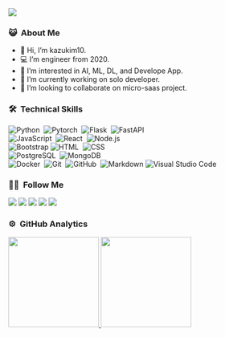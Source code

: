 <img src="https://profile-counter.glitch.me/kazukim10/count.svg">

### 😺 &nbsp;About Me

- 👋 Hi, I’m kazukim10.
- 💻 I’m engineer from 2020.
- 👀 I’m interested in AI, ML, DL, and Develope App.
- 🌱 I’m currently working on solo developer.
- 💞️ I’m looking to collaborate on micro-saas project.

### 🛠 &nbsp;Technical Skills

![Python](https://img.shields.io/badge/-Python-05122A?style=flat&logo=python)&nbsp;
![Pytorch](https://img.shields.io/badge/-Pytorch-05122A?style=flat&logo=pytorch)&nbsp;
![Flask](https://img.shields.io/badge/-Flask-05122A?style=flat&logo=flask)&nbsp;
![FastAPI](https://img.shields.io/badge/-FastAPI-05122A?style=flat&logo=fastapi)&nbsp;\
![JavaScript](https://img.shields.io/badge/-JavaScript-05122A?style=flat&logo=javascript)&nbsp;
![React](https://img.shields.io/badge/-React-05122A?style=flat&logo=react)&nbsp;
![Node.js](https://img.shields.io/badge/-Node.js-05122A?style=flat&logo=node.js)&nbsp;\
![Bootstrap](https://img.shields.io/badge/-Bootstrap-05122A?style=flat&logo=bootstrap&logoColor=563D7C)
![HTML](https://img.shields.io/badge/-HTML-05122A?style=flat&logo=HTML5)&nbsp;
![CSS](https://img.shields.io/badge/-CSS-05122A?style=flat&logo=CSS3&logoColor=1572B6)&nbsp;\
![PostgreSQL](https://img.shields.io/badge/-PostgreSQL-05122A?style=flat&logo=PostgreSQL)&nbsp;
![MongoDB](https://img.shields.io/badge/-MongoDB-05122A?style=flat&logo=MongoDB)&nbsp;\
![Docker](https://img.shields.io/badge/-Docker-05122A?style=flat&logo=docker)&nbsp;
![Git](https://img.shields.io/badge/-Git-05122A?style=flat&logo=git)&nbsp;
![GitHub](https://img.shields.io/badge/-GitHub-05122A?style=flat&logo=github)&nbsp;
![Markdown](https://img.shields.io/badge/-Markdown-05122A?style=flat&logo=markdown)
![Visual Studio Code](https://img.shields.io/badge/-Visual%20Studio%20Code-05122A?style=flat&logo=visual-studio-code&logoColor=007ACC)&nbsp;

### 🤝🏻 &nbsp;Follow Me

<p align="left">
  <a href="https://kazukim.dev"><img src="https://img.shields.io/badge/-kazukim.dev-05122A?style=flat&logo=blogger"/></a>
  <a href="https://twitter.com/kazukim_dev"><img src="https://img.shields.io/badge/-Twitter-05122A?style=flat&logo=twitter"/></a>
  <a href="https://medium.com/@kazukim10/about"><img src="https://img.shields.io/badge/-Medium-05122A?style=flat&logo=medium"/></a>
  <a href="https://www.kaggle.com/kazukim"><img src="https://img.shields.io/badge/-Kaggle-05122A?style=flat&logo=kaggle"/></a>
  <a href="https://www.youtube.com/channel/UCY5obzEygUiNwuKybJCMn7w"><img src="https://img.shields.io/badge/-Youtube-05122A?style=flat&logo=youtube"/></a>
</p>

### ⚙️ &nbsp;GitHub Analytics

<p align="">
<a href="https://github.com/kazukim10">
  <img height="180em" src="https://github-readme-stats-eight-theta.vercel.app/api?username=kazukim10&show_icons=true&theme=algolia&include_all_commits=true&count_private=true"/>
  <img height="180em" src="https://github-readme-stats-eight-theta.vercel.app/api/top-langs/?username=kazukim10&layout=compact&langs_count=8&theme=algolia"/>
</a>
</p>
